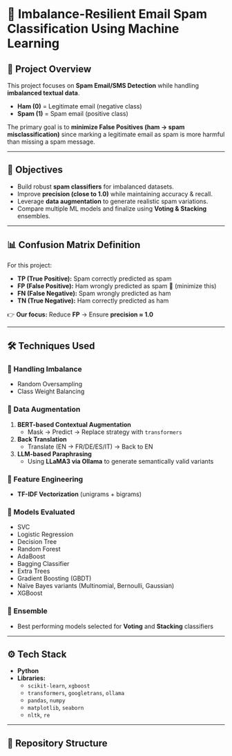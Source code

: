# 📧 Imbalance-Resilient Email Spam Classification Using Machine Learning

## 📌 Project Overview
This project focuses on **Spam Email/SMS Detection** while handling **imbalanced textual data**.  

- **Ham (0)** = Legitimate email (negative class)  
- **Spam (1)** = Spam email (positive class)  

The primary goal is to **minimize False Positives (ham → spam misclassification)** since marking a legitimate email as spam is more harmful than missing a spam message.  

---

## 🎯 Objectives
- Build robust **spam classifiers** for imbalanced datasets.  
- Improve **precision (close to 1.0)** while maintaining accuracy & recall.  
- Leverage **data augmentation** to generate realistic spam variations.  
- Compare multiple ML models and finalize using **Voting & Stacking** ensembles.  

---

## 📊 Confusion Matrix Definition
For this project:  

- **TP (True Positive):** Spam correctly predicted as spam  
- **FP (False Positive):** Ham wrongly predicted as spam 🚫 (minimize this)  
- **FN (False Negative):** Spam wrongly predicted as ham  
- **TN (True Negative):** Ham correctly predicted as ham  

👉 **Our focus:** Reduce **FP** → Ensure **precision ≈ 1.0**

---

## 🛠 Techniques Used

### 🔹 Handling Imbalance
- Random Oversampling  
- Class Weight Balancing  

### 🔹 Data Augmentation
1. **BERT-based Contextual Augmentation**  
   - Mask → Predict → Replace strategy with `transformers`  
2. **Back Translation**  
   - Translate (EN → FR/DE/ES/IT) → Back to EN  
3. **LLM-based Paraphrasing**  
   - Using **LLaMA3 via Ollama** to generate semantically valid variants  

### 🔹 Feature Engineering
- **TF-IDF Vectorization** (unigrams + bigrams)  

### 🔹 Models Evaluated
- SVC  
- Logistic Regression  
- Decision Tree  
- Random Forest  
- AdaBoost  
- Bagging Classifier  
- Extra Trees  
- Gradient Boosting (GBDT)  
- Naïve Bayes variants (Multinomial, Bernoulli, Gaussian)  
- XGBoost  

### 🔹 Ensemble
- Best performing models selected for **Voting** and **Stacking** classifiers  

---

## ⚙️ Tech Stack
- **Python**  
- **Libraries:**  
  - `scikit-learn`, `xgboost`  
  - `transformers`, `googletrans`, `ollama`  
  - `pandas`, `numpy`  
  - `matplotlib`, `seaborn`  
  - `nltk`, `re`  

---

## 📂 Repository Structure
